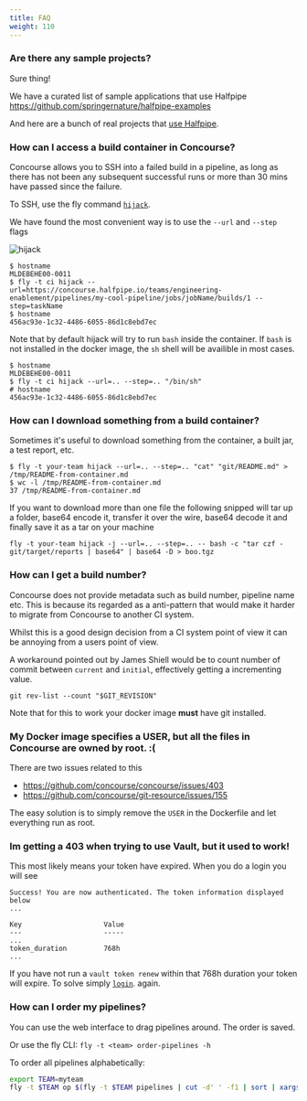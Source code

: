 ```yaml
---
title: FAQ
weight: 110
---
```


### Are there any sample projects?

Sure thing!

We have a curated list of sample applications that use Halfpipe <https://github.com/springernature/halfpipe-examples>

And here are a bunch of real projects that [use Halfpipe](https://github.com/search?q=org%3Aspringernature+filename%3A.halfpipe&type=Code).

### How can I access a build container in Concourse?
Concourse allows you to SSH into a failed build in a pipeline, as long as there has not been any subsequent successful runs or more than 30 mins have passed since the failure.

To SSH, use the fly command [`hijack`](https://concourse-ci.org.org/builds.html#fly-intercept).

We have found the most convenient way is to use the `--url` and `--step` flags

![hijack](/images/hijack.png)

```text
$ hostname
MLDEBEHE00-0011
$ fly -t ci hijack --url=https://concourse.halfpipe.io/teams/engineering-enablement/pipelines/my-cool-pipeline/jobs/jobName/builds/1 --step=taskName
$ hostname
456ac93e-1c32-4486-6055-86d1c8ebd7ec
```

Note that by default hijack will try to run `bash` inside the container. If `bash` is not installed in the docker image, the `sh` shell will be availible in most cases.

```text
$ hostname
MLDEBEHE00-0011
$ fly -t ci hijack --url=.. --step=.. "/bin/sh"
# hostname
456ac93e-1c32-4486-6055-86d1c8ebd7ec
```

### How can I download something from a build container?
Sometimes it's useful to download something from the container, a built jar, a test report, etc.

```text
$ fly -t your-team hijack --url=.. --step=.. "cat" "git/README.md" > /tmp/README-from-container.md
$ wc -l /tmp/README-from-container.md
37 /tmp/README-from-container.md
```

If you want to download more than one file the following snipped will tar up a folder, base64 encode it, transfer it over the wire, base64 decode it and finally save it as a tar on your machine

```text
fly -t your-team hijack -j --url=.. --step=.. -- bash -c "tar czf - git/target/reports | base64" | base64 -D > boo.tgz
```

### How can I get a build number?

Concourse does not provide metadata such as build number, pipeline name etc. This is because its regarded as a anti-pattern that would make it harder to migrate from Concourse to another CI system.

Whilst this is a good design decision from a CI system point of view it can be annoying from a users point of view.

A workaround pointed out by James Shiell would be to count number of commit between `current` and `initial`, effectively getting a incrementing value.

```text
git rev-list --count "$GIT_REVISION"
```

Note that for this to work your docker image __must__ have git installed.

### My Docker image specifies a USER, but all the files in Concourse are owned by root. :(

There are two issues related to this

* https://github.com/concourse/concourse/issues/403
* https://github.com/concourse/git-resource/issues/155

The easy solution is to simply remove the `USER` in the Dockerfile and let everything run as root.

### Im getting a 403 when trying to use Vault, but it used to work!

This most likely means your token have expired. When you do a login you will see

```text
Success! You are now authenticated. The token information displayed below
...

Key                    Value
---                    -----
...
token_duration         768h
...
```

If you have not run a `vault token renew` within that 768h duration your token will expire. To solve simply [`login`](/vault/#Login). again.


### How can I order my pipelines?

You can use the web interface to drag pipelines around. The order is saved.

Or use the fly CLI: `fly -t <team> order-pipelines -h`

To order all pipelines alphabetically:

```bash
export TEAM=myteam
fly -t $TEAM op $(fly -t $TEAM pipelines | cut -d' ' -f1 | sort | xargs -IP printf " -p P")
```
